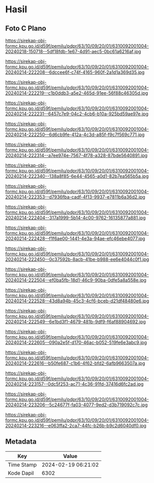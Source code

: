 # Hasil

## Foto C Plano

https://sirekap-obj-formc.kpu.go.id/d59f/pemilu/pdpr/63/10/09/20/01/6310092001004-20240218-150718--5df18fdb-1e67-4d91-aec5-0bc61a6216af.jpg

https://sirekap-obj-formc.kpu.go.id/d59f/pemilu/pdpr/63/10/09/20/01/6310092001004-20240214-222208--6dccee6f-c74f-4165-960f-2a1d1a369d35.jpg

https://sirekap-obj-formc.kpu.go.id/d59f/pemilu/pdpr/63/10/09/20/01/6310092001004-20240214-222219--c1b0ddb3-a5e2-465d-91ee-56f88c46305d.jpg

https://sirekap-obj-formc.kpu.go.id/d59f/pemilu/pdpr/63/10/09/20/01/6310092001004-20240214-222231--6457c7e9-04c2-4cb6-b10a-925bd59ae97e.jpg

https://sirekap-obj-formc.kpu.go.id/d59f/pemilu/pdpr/63/10/09/20/01/6310092001004-20240214-222250--6d6cb9fe-412a-4c3d-a85f-f9c7f569c771.jpg

https://sirekap-obj-formc.kpu.go.id/d59f/pemilu/pdpr/63/10/09/20/01/6310092001004-20240214-222314--a7ee974e-7567-4f78-a328-87bde5640891.jpg

https://sirekap-obj-formc.kpu.go.id/d59f/pemilu/pdpr/63/10/09/20/01/6310092001004-20240214-222340--138a8f85-6e44-4565-a0d1-82b7ea565b5a.jpg

https://sirekap-obj-formc.kpu.go.id/d59f/pemilu/pdpr/63/10/09/20/01/6310092001004-20240214-222353--d7936fba-cadf-4f13-9937-e7811b6a36d2.jpg

https://sirekap-obj-formc.kpu.go.id/d59f/pemilu/pdpr/63/10/09/20/01/6310092001004-20240214-222404--317a1999-5b14-4c00-9762-16135877a881.jpg

https://sirekap-obj-formc.kpu.go.id/d59f/pemilu/pdpr/63/10/09/20/01/6310092001004-20240214-222428--f1f6ae00-1441-4e3a-94ae-efc46ebe4077.jpg

https://sirekap-obj-formc.kpu.go.id/d59f/pemilu/pdpr/63/10/09/20/01/6310092001004-20240214-222450--0c37592b-8acb-41be-b988-ee6e4044c0f1.jpg

https://sirekap-obj-formc.kpu.go.id/d59f/pemilu/pdpr/63/10/09/20/01/6310092001004-20240214-222504--ef0ba5fb-18d1-46c9-90ba-0dfe5a8a558e.jpg

https://sirekap-obj-formc.kpu.go.id/d59f/pemilu/pdpr/63/10/09/20/01/6310092001004-20240214-222528--43d8a94b-45c3-4cf6-bceb-d21df48480e6.jpg

https://sirekap-obj-formc.kpu.go.id/d59f/pemilu/pdpr/63/10/09/20/01/6310092001004-20240214-222549--6e1bd3f1-4679-481b-9df9-f6af88904692.jpg

https://sirekap-obj-formc.kpu.go.id/d59f/pemilu/pdpr/63/10/09/20/01/6310092001004-20240214-222605--090a2e5f-d170-46ac-b052-519fe6e3abc9.jpg

https://sirekap-obj-formc.kpu.go.id/d59f/pemilu/pdpr/63/10/09/20/01/6310092001004-20240214-222616--b50fe687-c1b6-4f62-bfd2-6afb9663507a.jpg

https://sirekap-obj-formc.kpu.go.id/d59f/pemilu/pdpr/63/10/09/20/01/6310092001004-20240214-223157--0dc5f253-ac71-4c36-91fd-37416d6fc2ad.jpg

https://sirekap-obj-formc.kpu.go.id/d59f/pemilu/pdpr/63/10/09/20/01/6310092001004-20240214-223206--5c24677f-fa03-4077-9ed2-d3b719092c7c.jpg

https://sirekap-obj-formc.kpu.go.id/d59f/pemilu/pdpr/63/10/09/20/01/6310092001004-20240214-223216--e063ffa2-2ca7-44fc-b26b-b9c2d6040df0.jpg


## Metadata

| Key        | Value               |
| ---------- | ------------------- |
| Time Stamp | 2024-02-19 06:21:02 |
| Kode Dapil | 6302                |



